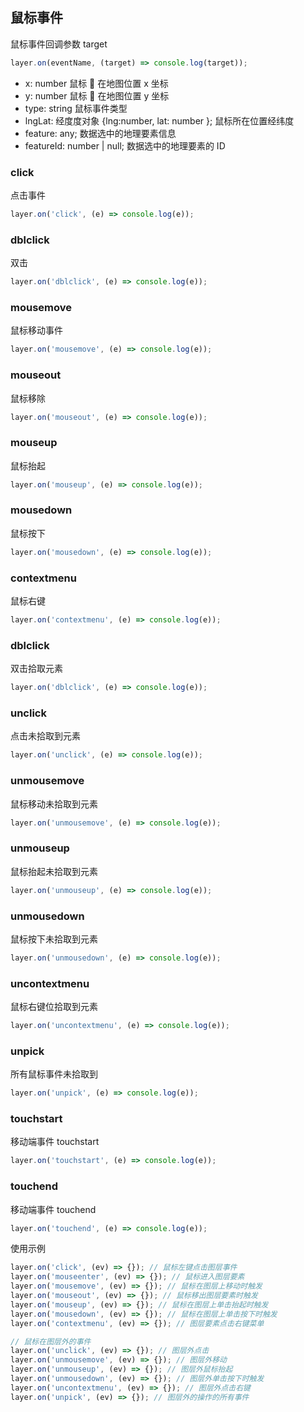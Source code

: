 ## 鼠标事件

鼠标事件回调参数 target

```javascript
layer.on(eventName, (target) => console.log(target));
```

- x: number 鼠标  在地图位置 x 坐标
- y: number 鼠标  在地图位置 y 坐标
- type: string 鼠标事件类型
- lngLat: 经度度对象 {lng:number, lat: number }; 鼠标所在位置经纬度
- feature: any; 数据选中的地理要素信息
- featureId: number | null; 数据选中的地理要素的 ID

### click

点击事件

```javascript
layer.on('click', (e) => console.log(e));
```
### dblclick

双击

```javascript
layer.on('dblclick', (e) => console.log(e));
```

### mousemove

鼠标移动事件

```javascript
layer.on('mousemove', (e) => console.log(e));
```

### mouseout

鼠标移除

```javascript
layer.on('mouseout', (e) => console.log(e));
```

### mouseup

鼠标抬起

```javascript
layer.on('mouseup', (e) => console.log(e));
```

### mousedown

鼠标按下

```javascript
layer.on('mousedown', (e) => console.log(e));
```

### contextmenu

鼠标右键

```javascript
layer.on('contextmenu', (e) => console.log(e));
```

### dblclick

双击拾取元素

```javascript
layer.on('dblclick', (e) => console.log(e));
```

### unclick

点击未拾取到元素

```javascript
layer.on('unclick', (e) => console.log(e));
```

### unmousemove

鼠标移动未拾取到元素

```javascript
layer.on('unmousemove', (e) => console.log(e));
```

### unmouseup

鼠标抬起未拾取到元素

```javascript
layer.on('unmouseup', (e) => console.log(e));
```

### unmousedown

鼠标按下未拾取到元素

```javascript
layer.on('unmousedown', (e) => console.log(e));
```

### uncontextmenu

鼠标右键位拾取到元素

```javascript
layer.on('uncontextmenu', (e) => console.log(e));
```

### unpick

所有鼠标事件未拾取到

```javascript
layer.on('unpick', (e) => console.log(e));
```


### touchstart
移动端事件 touchstart

```javascript
layer.on('touchstart', (e) => console.log(e));
```

### touchend
移动端事件 touchend

```javascript
layer.on('touchend', (e) => console.log(e));
```


使用示例

```javascript
layer.on('click', (ev) => {}); // 鼠标左键点击图层事件
layer.on('mouseenter', (ev) => {}); // 鼠标进入图层要素
layer.on('mousemove', (ev) => {}); // 鼠标在图层上移动时触发
layer.on('mouseout', (ev) => {}); // 鼠标移出图层要素时触发
layer.on('mouseup', (ev) => {}); // 鼠标在图层上单击抬起时触发
layer.on('mousedown', (ev) => {}); // 鼠标在图层上单击按下时触发
layer.on('contextmenu', (ev) => {}); // 图层要素点击右键菜单

// 鼠标在图层外的事件
layer.on('unclick', (ev) => {}); // 图层外点击
layer.on('unmousemove', (ev) => {}); // 图层外移动
layer.on('unmouseup', (ev) => {}); // 图层外鼠标抬起
layer.on('unmousedown', (ev) => {}); // 图层外单击按下时触发
layer.on('uncontextmenu', (ev) => {}); // 图层外点击右键
layer.on('unpick', (ev) => {}); // 图层外的操作的所有事件
```

